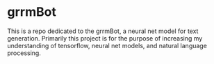 # grrmBot
This is a repo dedicated to the grrmBot, a neural net model for text generation. Primarily this project is for the purpose of increasing my understanding of tensorflow, neural net models, and natural language processing.
